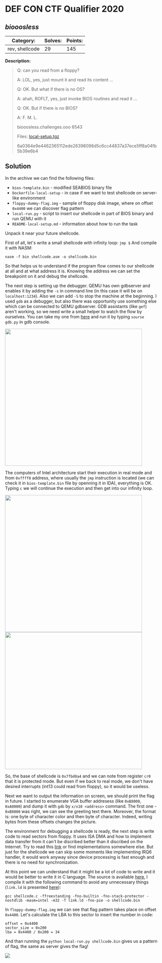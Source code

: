 # __DEF CON CTF Qualifier 2020__
## _biooosless_

**Category:** | **Solves:**  | **Points:**
--- | --- | ---
rev, shellcode | 29 | 145

**Description:** 
>Q: can you read from a floppy?
>
>A: LOL, yes, just mount it and read its content …
>
>Q: OK. But what if there is no OS?
>
>A: ahah, ROFLT, yes, just invoke BIOS routines and read it …
>
>Q: OK. But if there is no BIOS?
>
>A: F. M. L.
>
>biooosless.challenges.ooo 6543
>
>Files:
>[local-setup.tgz](task/local-setup.tgz)
>
>6a0364e9e4462365112ede26398098d5c6cc44837a37ece5ff8a04fb5b39e6b4

## Solution

In the archive we can find the following files:
* `bios-template.bin` - modified SEABIOS binary file
* `Dockerfile-local-setup` - in case if we want to test shellcode on server-like environment
* `floppy-dummy-flag.img` - sample of floppy disk image, where on offset `0x4400` we can discover flag pattern
* `local-run.py` - script to insert our shellcode in part of BIOS binary and run QEMU with it
* `README-local-setup.md` - information about how to run the task

Unpack it near your future shellcode.

First of all, let's write a small shellcode with infinity loop:
```jmp $```
And compile it with NASM:
```
nasm -f bin shellcode.asm -o shellcode.bin
```
So that helps us to understand if the program flow comes to our shellcode at all and at what address it is. Knowing the address we can set the breakpoint on it and debug the shellcode.

The next step is setting up the debugger. QEMU has own gdbserver and enables it by adding the `-s` in command line (in this case it will be on `localhost:1234`). Also we can add `-S` to stop the machine at the beginning. I used `gdb` as a debugger, but also there was opportunity use something else which can be connected to QEMU gdbserver.
GDB assistants (like `gef`) aren't working, so we need write a small helper to watch the flow by ourselves. You can take my one from [here](gdb.py) and run it by typing `sourse gdb.py` in gdb console.

<img src="pic/start.png" width="450">

The computers of Intel architecture start their execution in real mode and from `0xffff0` address, where usually the `jmp` instruction is located (we can check it in `bios-template.bin` file by openning it in IDA), everything is OK. Typing `c` we will continue the execution and then get into our infinity loop.

<img src="pic/greet.png" width="450">
<img src="pic/start_shellcode.png" width="450">

So, the base of shellcode is `0x7fbd8a4` and we can note from register `cr0` that it is protected mode. But even if we back to real mode, we don't have desired interrupts (int13 could read from floppy), so it would be useless.

Next we want to output the information on screen, we should print the flag in future. I started to enumerate VGA buffer addresess (like `0xB8000`, `0xA0000`) and dump it with `gdb` by `x/x10 <address>` command. The first one - `0xB8000` was right, we can see the greeting text there. Moreover, the format is: one byte of character color and then byte of character. Indeed, writing bytes from these offsets changes the picture.

The environment for debugging a shellcode is ready, the next step is write code to read sectors from floppy. It uses ISA DMA and how to implement data transfer from it can't be discribed better than it discribed on the Internet. Try to read this [link](https://wiki.osdev.org/Floppy_Disk_Controller) or find implementations somewhere else. But just for the shellcode we can skip some moments like implementing IRQ6 handler, it would work anyway since device processing is fast enough and there is no need for synchronization.

At this point we can understand that it might be a lot of code to write and it would be better to write it in C language. The source is available [here](shellcode.c), I compile it with the following command to avoid any unnecessary things (`link.ld` is presented [here](link.ld)):
```
gcc shellcode.c -ffreestanding -fno-builtin -fno-stack-protector -nostdlib -masm=intel -m32 -T link.ld -fno-pie -o shellcode.bin
```

In `floppy-dummy-flag.img` we can see that flag pattern takes place on offset `0x4400`. Let's calculate the LBA to this sector to insert the number in code:
```
offset = 0x4400
sector_size = 0x200
lba = 0x4400 / 0x200 = 34
```

And than running the `python local-run.py shellcode.bin` gives us a pattern of flag, the same as server gives the flag!

<img src="pic/flag.png">
